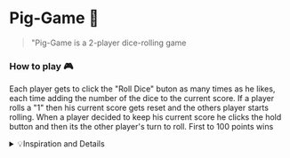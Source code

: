 # Pig-Game 🎲

> "Pig-Game is a 2-player dice-rolling game

### How to play 🎮

Each player gets to click the "Roll Dice" buton as many times as he likes, each time adding the number of the dice to the current score. If a player rolls a "1" then his current score gets reset and the others player starts rolling. When a player decided to keep his current score he clicks the hold button and then its the other player's turn to roll. First to 100 points wins

<details>
<summary>💡Inspiration and Details</summary>
<br> 
Inspiration for this project was the Udemy Course (https://www.udemy.com/course/the-complete-javascript-course/) I was following in which I implemented the fundamentals of JavaScript I learned in previous sections of the course. The JavaScript file was mainly my work with some changes that were made to the code after following the course's intructions The .html and the .css files, along with the images for the dice, were given by the courses resources. 
</details>
